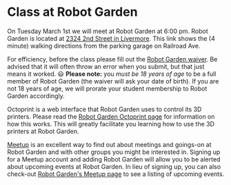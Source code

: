 # Class at Robot Garden

On Tuesday March 1st we will meet at Robot Garden at 6:00 pm.  Robot Garden is located at [2324 2nd Street in Livermore](https://www.google.com/maps/dir/Robot+Garden,+Second+Street,+Livermore,+CA/2350+Railroad+Ave,+Livermore,+CA+94550/@37.6829176,-121.7682435,18z/data=!4m14!4m13!1m5!1m1!1s0x808fe0dca4618efd:0x75d4323f44065d31!2m2!1d-121.7675007!2d37.6818331!1m5!1m1!1s0x808fe7a1b5ca437d:0x7e27239870aa0edc!2m2!1d-121.768259!2d37.684367!3e2). This link shows the (4 minute) walking directions from the parking garage on Railroad Ave.

For efficiency, before the class please fill out the [Robot Garden waiver](http://www.robotgarden.org/get-involved/waiver/). Be advised that it will often throw an error when you submit, but that just means it worked. :smiley:  **Please note:** you _must be 18 years of age_ to be a full member of Robot Garden (the waiver will ask your date of birth).  If you are not 18 years of age, we will prorate your student membership to Robot Garden accordingly.

Octoprint is a web interface that Robot Garden uses to control its 3D printers.  Please read the [Robot Garden Octoprint page](https://github.com/RobotGarden/octoprint/blob/master/intro_to_octoprint.asciidoc) for information on how this works.  This will greatly facilitate you learning how to use the 3D printers at Robot Garden.

[Meetup](meetup.com) is an excellent way to find out about meetings and goings-on at Robot Garden and with other groups you might be interested in.  Signing up for a Meetup account and adding Robot Garden will allow you to be alerted about upcoming events at Robot Garden.  In lieu of signing up, you can also check-out [Robot Garden's Meetup page](http://www.meetup.com/Robot-Garden/) to see a listing of upcoming events.
